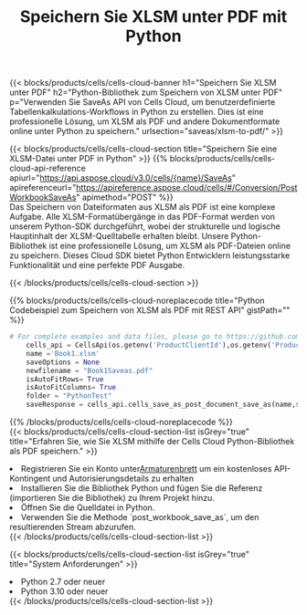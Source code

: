 ﻿---
title:  Speichern Sie XLSM unter PDF mit Python
description:  Verwendung des Aspose.Cells Cloud SDK für Python zum Speichern der XLSM-Formatdatei als PDF-Formatdatei.
kwords: Excel, Save XLSM as PDF, REST, Python
howto: How to save XLSM as PDF using Aspose.Cells Cloud Python library.
---
{{< blocks/products/cells/cells-cloud-banner h1="Speichern Sie XLSM unter PDF" h2="Python-Bibliothek zum Speichern von XLSM unter PDF" p="Verwenden Sie SaveAs API von Cells Cloud, um benutzerdefinierte Tabellenkalkulations-Workflows in Python zu erstellen. Dies ist eine professionelle Lösung, um XLSM als PDF und andere Dokumentformate online unter Python zu speichern." urlsection="saveas/xlsm-to-pdf/" >}}

{{< blocks/products/cells/cells-cloud-section title="Speichern Sie eine XLSM-Datei unter PDF in Python" >}}
{{% blocks/products/cells/cells-cloud-api-reference apiurl="https://api.aspose.cloud/v3.0/cells/{name}/SaveAs" apireferenceurl="https://apireference.aspose.cloud/cells/#/Conversion/PostWorkbookSaveAs" apimethod="POST" %}}
<br/>
Das Speichern von Dateiformaten aus XLSM als PDF ist eine komplexe Aufgabe. Alle XLSM-Formatübergänge in das PDF-Format werden von unserem Python-SDK durchgeführt, wobei der strukturelle und logische Hauptinhalt der XLSM-Quelltabelle erhalten bleibt. Unsere Python-Bibliothek ist eine professionelle Lösung, um XLSM als PDF-Dateien online zu speichern. Dieses Cloud SDK bietet Python Entwicklern leistungsstarke Funktionalität und eine perfekte PDF Ausgabe.

{{< /blocks/products/cells/cells-cloud-section >}}

{{% blocks/products/cells/cells-cloud-noreplacecode title="Python Codebeispiel zum Speichern von XLSM als PDF mit REST API" gistPath="" %}}
  
```python
# For complete examples and data files, please go to https://github.com/aspose-cells-cloud/aspose-cells-cloud-python/
    cells_api = CellsApi(os.getenv('ProductClientId'),os.getenv('ProductClientSecret'))
    name ='Book1.xlsm'    
    saveOptions = None
    newfilename = "Book1Saveas.pdf"
    isAutoFitRows= True
    isAutoFitColumns= True
    folder = "PythonTest"
    saveResponse = cells_api.cells_save_as_post_document_save_as(name,save_options=saveOptions, newfilename=(folder +'/' + newfilename),folder=folder)
```
  
{{% /blocks/products/cells/cells-cloud-noreplacecode %}}
<br/>
{{< blocks/products/cells/cells-cloud-section-list isGrey="true" title="Erfahren Sie, wie Sie XLSM mithilfe der Cells Cloud Python-Bibliothek als PDF speichern." >}}
<li> Registrieren Sie ein Konto unter<a href="https://dashboard.aspose.cloud/">Armaturenbrett</a> um ein kostenloses API-Kontingent und Autorisierungsdetails zu erhalten</li>
<li>Installieren Sie die Bibliothek Python und fügen Sie die Referenz (importieren Sie die Bibliothek) zu Ihrem Projekt hinzu.</li>
<li>Öffnen Sie die Quelldatei in Python.</li>
<li>Verwenden Sie die Methode `post_workbook_save_as`, um den resultierenden Stream abzurufen.</li>
{{< /blocks/products/cells/cells-cloud-section-list >}}

{{< blocks/products/cells/cells-cloud-section-list isGrey="true" title="System Anforderungen" >}}
<li>Python 2.7 oder neuer</li>
<li>Python 3.10 oder neuer</li>
{{< /blocks/products/cells/cells-cloud-section-list >}}
